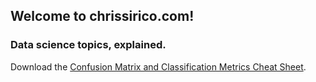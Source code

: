 ## Welcome to chrissirico.com!
### Data science topics, explained.

Download the [Confusion Matrix and Classification Metrics Cheat Sheet]().
